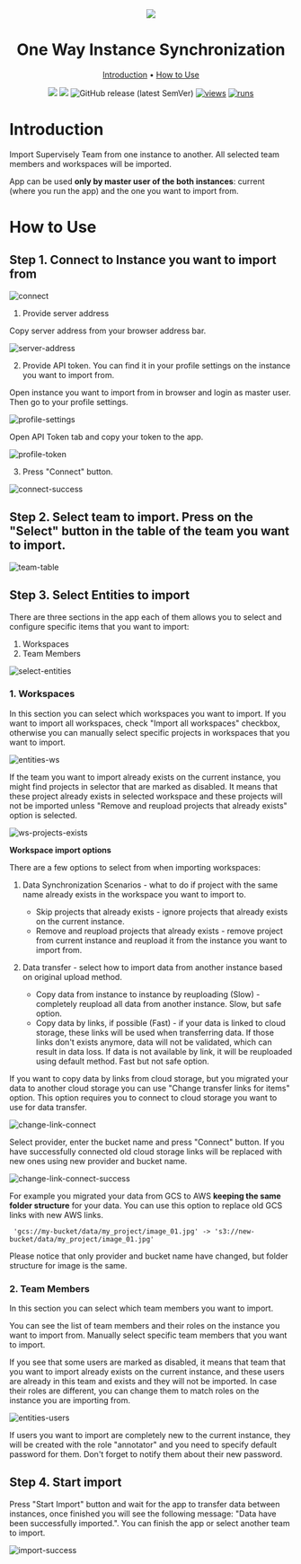 <div align="center" markdown>
<img src="https://github.com/user-attachments/assets/a4a99dfc-2641-4fe6-924a-9ef3459d2d3c" />
  
# One Way Instance Synchronization

<p align="center">
  <a href="#Introduction">Introduction</a> •
  <a href="#How-to-Use">How to Use</a>
</p>

[![](https://img.shields.io/badge/supervisely-ecosystem-brightgreen)](https://ecosystem.supervise.com/apps/supervisely-ecosystem/copy-team-between-instances)
[![](https://img.shields.io/badge/slack-chat-green.svg?logo=slack)](https://supervise.com/slack)
![GitHub release (latest SemVer)](https://img.shields.io/github/v/release/supervisely-ecosystem/copy-team-between-instances)
[![views](https://app.supervise.com/img/badges/views/supervisely-ecosystem/copy-team-between-instances)](https://supervise.com)
[![runs](https://app.supervise.com/img/badges/runs/supervisely-ecosystem/copy-team-between-instances)](https://supervise.com)

</div>

# Introduction

Import Supervisely Team from one instance to another. All selected team members and workspaces will be imported.

App can be used **only by master user of the both instances**: current (where you run the app) and the one you want to import from.

</details>

# How to Use

## Step 1. Connect to Instance you want to import from

![connect]()

1. Provide server address

Copy server address from your browser address bar.

![server-address]()

2. Provide API token. You can find it in your profile settings on the instance you want to import from.

Open instance you want to import from in browser and login as master user. Then go to your profile settings.

![profile-settings]()

Open API Token tab and copy your token to the app.

![profile-token]()

3. Press "Connect" button.

![connect-success]()

## Step 2. Select team to import. Press on the "Select" button in the table of the team you want to import.

![team-table]()

## Step 3. Select Entities to import

There are three sections in the app each of them allows you to select and configure specific items that you want to import:

1. Workspaces
2. Team Members

![select-entities]()

### 1. Workspaces

In this section you can select which workspaces you want to import.
If you want to import all workspaces, check "Import all workspaces" checkbox, otherwise you can manually select specific projects in workspaces that you want to import.

![entities-ws]()

If the team you want to import already exists on the current instance, you might find projects in selector that are marked as disabled. It means that these project already exists in selected workspace and these projects will not be imported unless "Remove and reupload projects that already exists" option is selected.

![ws-projects-exists]()

**Workspace import options**

There are a few options to select from when importing workspaces:

1. Data Synchronization Scenarios - what to do if project with the same name already exists in the workspace you want to import to.

    - Skip projects that already exists - ignore projects that already exists on the current instance.
    - Remove and reupload projects that already exists - remove project from current instance and reupload it from the instance you want to import from.

2. Data transfer - select how to import data from another instance based on original upload method.
    - Copy data from instance to instance by reuploading (Slow) - completely reupload all data from another instance. Slow, but safe option.
    - Copy data by links, if possible (Fast) - if your data is linked to cloud storage, these links will be used when transferring data. If those links don't exists anymore, data will not be validated, which can result in data loss. If data is not available by link, it will be reuploaded using default method. Fast but not safe option.

If you want to copy data by links from cloud storage, but you migrated your data to another cloud storage you can use "Change transfer links for items" option. This option requires you to connect to cloud storage you want to use for data transfer.

![change-link-connect]()

Select provider, enter the bucket name and press "Connect" button. If you have successfully connected old cloud storage links will be replaced with new ones using new provider and bucket name.

![change-link-connect-success]()

For example you migrated your data from GCS to AWS **keeping the same folder structure** for your data. You can use this option to replace old GCS links with new AWS links.

```text
 'gcs://my-bucket/data/my_project/image_01.jpg' -> 's3://new-bucket/data/my_project/image_01.jpg'
```

Please notice that only provider and bucket name have changed, but folder structure for image is the same.

### 2. Team Members

In this section you can select which team members you want to import.

You can see the list of team members and their roles on the instance you want to import from. Manually select specific team members that you want to import.

If you see that some users are marked as disabled, it means that team that you want to import already exists on the current instance, and these users are already in this team and exists and they will not be imported. In case their roles are different, you can change them to match roles on the instance you are importing from.

![entities-users]()

If users you want to import are completely new to the current instance, they will be created with the role "annotator" and you need to specify default password for them. Don't forget to notify them about their new password.

## Step 4. Start import

Press "Start Import" button and wait for the app to transfer data between instances, once finished you will see the following message: "Data have been successfully imported.".
You can finish the app or select another team to import.

![import-success]()

